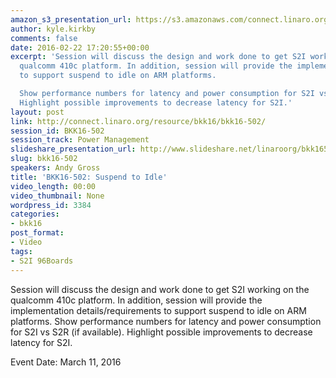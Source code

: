 ```yaml
---
amazon_s3_presentation_url: https://s3.amazonaws.com/connect.linaro.org/bkk16/Presentations/Friday/BKK16-502.pdf
author: kyle.kirkby
comments: false
date: 2016-02-22 17:20:55+00:00
excerpt: 'Session will discuss the design and work done to get S2I working on the
  qualcomm 410c platform. In addition, session will provide the implementation details/requirements
  to support suspend to idle on ARM platforms.

  Show performance numbers for latency and power consumption for S2I vs S2R (if available).
  Highlight possible improvements to decrease latency for S2I.'
layout: post
link: http://connect.linaro.org/resource/bkk16/bkk16-502/
session_id: BKK16-502
session_track: Power Management
slideshare_presentation_url: http://www.slideshare.net/linaroorg/bkk16502-suspend-to-idle
slug: bkk16-502
speakers: Andy Gross
title: 'BKK16-502: Suspend to Idle'
video_length: 00:00
video_thumbnail: None
wordpress_id: 3384
categories:
- bkk16
post_format:
- Video
tags:
- S2I 96Boards
---
```


Session will discuss the design and work done to get S2I working on the qualcomm 410c platform. In addition, session will provide the implementation details/requirements to support suspend to idle on ARM platforms. Show performance numbers for latency and power consumption for S2I vs S2R (if available). Highlight possible improvements to decrease latency for S2I.

Event Date: March 11, 2016

